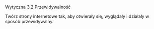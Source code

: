 Wytyczna 3.2 Przewidywalność

Twórz strony internetowe tak, aby otwierały się, wyglądały i działały w sposób przewidywalny.

